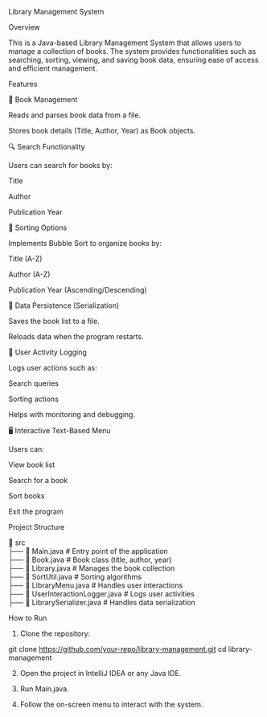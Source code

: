 Library Management System

Overview

This is a Java-based Library Management System that allows users to manage a collection of books. The system provides functionalities such as searching, sorting, viewing, and saving book data, ensuring ease of access and efficient management.

Features

📖 Book Management

Reads and parses book data from a file.

Stores book details (Title, Author, Year) as Book objects.


🔍 Search Functionality

Users can search for books by:

Title

Author

Publication Year



🔢 Sorting Options

Implements Bubble Sort to organize books by:

Title (A-Z)

Author (A-Z)

Publication Year (Ascending/Descending)



📂 Data Persistence (Serialization)

Saves the book list to a file.

Reloads data when the program restarts.


📝 User Activity Logging

Logs user actions such as:

Search queries

Sorting actions


Helps with monitoring and debugging.


🖥️ Interactive Text-Based Menu

Users can:

View book list

Search for a book

Sort books

Exit the program



Project Structure

📂 src  
 ├── 📄 Main.java                 # Entry point of the application  
 ├── 📄 Book.java                 # Book class (title, author, year)  
 ├── 📄 Library.java              # Manages the book collection  
 ├── 📄 SortUtil.java             # Sorting algorithms  
 ├── 📄 LibraryMenu.java          # Handles user interactions  
 ├── 📄 UserInteractionLogger.java # Logs user activities  
 ├── 📄 LibrarySerializer.java    # Handles data serialization

How to Run

1. Clone the repository:

git clone https://github.com/your-repo/library-management.git
cd library-management


2. Open the project in IntelliJ IDEA or any Java IDE.


3. Run Main.java.


4. Follow the on-screen menu to interact with the system.





